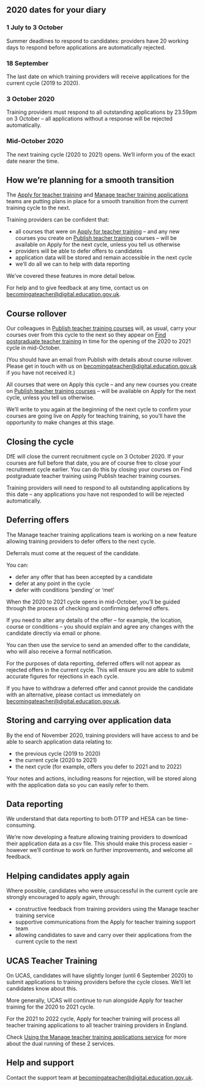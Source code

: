 ## 2020 dates for your diary

### 1 July to 3 October
Summer deadlines to respond to candidates: providers have 20 working days to respond before applications are automatically rejected.

### 18 September
The last date on which training providers will receive applications for the current cycle (2019 to 2020).

### 3 October 2020
Training providers must respond to all outstanding applications by 23.59pm on 3 October – all applications without a response will be rejected automatically.

### Mid-October 2020
The next training cycle (2020 to 2021) opens. We’ll inform you of the exact date nearer the time.

## How we’re planning for a smooth transition

The [Apply for teacher training](https://www.apply-for-teacher-training.education.gov.uk/candidate) and [Manage teacher training applications](https://www.apply-for-teacher-training.education.gov.uk/provider) teams are putting plans in place for a smooth transition from the current training cycle to the next.

Training providers can be confident that:

* all courses that were on [Apply for teacher training](https://www.apply-for-teacher-training.education.gov.uk/candidate) – and any new courses you create on [Publish teacher training](https://interactions.signin.education.gov.uk//cc4ac56f-35a9-4ec9-ae67-f0a1f5873db4/usernamepassword?clientid=bats2&redirect_uri=https://www.publish-teacher-training-courses.service.gov.uk/auth/dfe/callback) courses – will be available on Apply for the next cycle, unless you tell us otherwise
* providers will be able to defer offers to candidates
* application data will be stored and remain accessible in the next cycle
* we’ll do all we can to help with data reporting


We’ve covered these features in more detail below.

For help and to give feedback at any time, contact us on [becomingateacher@digital.education.gov.uk](becomingateacher@digital.education.gov.uk).


## Course rollover

Our colleagues in [Publish teacher training courses](https://interactions.signin.education.gov.uk//cc4ac56f-35a9-4ec9-ae67-f0a1f5873db4/usernamepassword?clientid=bats2&redirect_uri=https://www.publish-teacher-training-courses.service.gov.uk/auth/dfe/callback) will, as usual, carry your courses over from this cycle to the next so they appear on [Find postgraduate teacher training](https://www.find-postgraduate-teacher-training.service.gov.uk/) in time for the opening of the 2020 to 2021 cycle in mid-October.

(You should have an email from Publish with details about course rollover. Please get in touch with us on [becomingateacher@digital.education.gov.uk](becomingateacher@digital.education.gov.uk) if you have not received it.)

All courses that were on Apply this cycle – and any new courses you create on [Publish teacher training courses](https://interactions.signin.education.gov.uk//cc4ac56f-35a9-4ec9-ae67-f0a1f5873db4/usernamepassword?clientid=bats2&redirect_uri=https://www.publish-teacher-training-courses.service.gov.uk/auth/dfe/callback) – will be available on Apply for the next cycle, unless you tell us otherwise.

We’ll write to you again at the beginning of the next cycle to confirm your courses are going live on Apply for teaching training, so you’ll have the opportunity to make changes at this stage.


## Closing the cycle

DfE will close the current recruitment cycle on 3 October 2020. If your courses are full before that date, you are of course free to close your recruitment cycle earlier. You can do this by closing your courses on Find postgraduate teacher training using Publish teacher training courses.


Training providers will need to respond to all outstanding applications by this date – any applications you have not responded to will be rejected automatically.


## Deferring offers

The Manage teacher training applications team is working on a new feature allowing training providers to defer offers to the next cycle.

Deferrals must come at the request of the candidate.

You can:
* defer any offer that has been accepted by a candidate
* defer at any point in the cycle
* defer with conditions ‘pending’ or ‘met’

When the 2020 to 2021 cycle opens in mid-October, you’ll be guided through the process of checking and confirming deferred offers.

If you need to alter any details of the offer – for example, the location, course or conditions – you should explain and agree any changes with the candidate directly via email or phone.

You can then use the service to send an amended offer to the candidate, who will also receive a formal notification.

For the purposes of data reporting, deferred offers will not appear as rejected offers in the current cycle.  This will ensure you are able to submit accurate figures for rejections in each cycle.



If you have to withdraw a deferred offer and cannot provide the candidate with an alternative, please contact us immediately on [becomingateacher@digital.education.gov.uk](becomingateacher@digital.education.gov.uk).


## Storing and carrying over application data

By the end of November 2020, training providers will have access to and be able to search application data relating to:


* the previous cycle (2019 to 2020)
* the current cycle (2020 to 2021)
* the next cycle (for example, offers you defer to 2021 and to 2022)

Your notes and actions, including reasons for rejection, will be stored along with the application data so you can easily refer to them.


## Data reporting

We understand that data reporting to both DTTP and HESA can be time-consuming.

We’re now developing a feature allowing training providers to download their application data as a csv file. This should make this process easier – however we’ll continue to work on further improvements, and welcome all feedback.


## Helping candidates apply again

Where possible, candidates who were unsuccessful in the current cycle are strongly encouraged to apply again, through:


* constructive feedback from training providers using the Manage teacher training service
* supportive communications from the Apply for teacher training support team
* allowing candidates to save and carry over their applications from the current cycle to the next


## UCAS Teacher Training

On UCAS, candidates will have slightly longer (until 6 September 2020) to submit applications to training providers before the cycle closes. We’ll let candidates know about this.

More generally, UCAS will continue to run alongside Apply for teacher training for the 2020 to 2021 cycle.

For the 2021 to 2022 cycle, Apply for teacher training will process all teacher training applications to all teacher training providers in England.

Check [Using the Manage teacher training applications service](https://www.apply-for-teacher-training.education.gov.uk/provider/service-guidance) for more about the dual running of these 2 services.

## Help and support

Contact the support team at [becomingateacher@digital.education.gov.uk](becomingateacher@digital.education.gov.uk).
